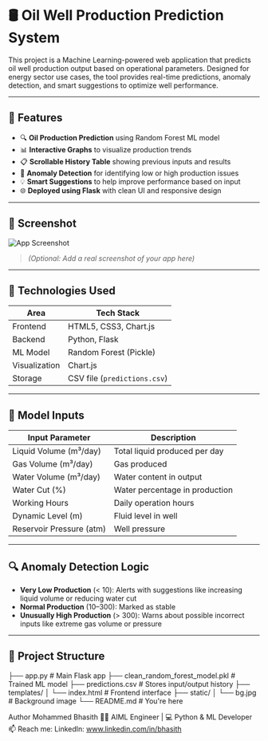 # 🛢️ Oil Well Production Prediction System

This project is a Machine Learning-powered web application that predicts oil well production output based on operational parameters. Designed for energy sector use cases, the tool provides real-time predictions, anomaly detection, and smart suggestions to optimize well performance.

---

## 🚀 Features

- 🔍 **Oil Production Prediction** using Random Forest ML model
- 📊 **Interactive Graphs** to visualize production trends
- 📋 **Scrollable History Table** showing previous inputs and results
- 🧠 **Anomaly Detection** for identifying low or high production issues
- 💡 **Smart Suggestions** to help improve performance based on input
- 🌐 **Deployed using Flask** with clean UI and responsive design

---

## 📸 Screenshot

![App Screenshot](static/screenshot.png)  
> _(Optional: Add a real screenshot of your app here)_

---

## 🧠 Technologies Used

| Area        | Tech Stack                |
|-------------|---------------------------|
| Frontend    | HTML5, CSS3, Chart.js     |
| Backend     | Python, Flask             |
| ML Model    | Random Forest (Pickle)    |
| Visualization | Chart.js                |
| Storage     | CSV file (`predictions.csv`) |

---

## 🧪 Model Inputs

| Input Parameter         | Description                          |
|-------------------------|--------------------------------------|
| Liquid Volume (m³/day)  | Total liquid produced per day        |
| Gas Volume (m³/day)     | Gas produced                         |
| Water Volume (m³/day)   | Water content in output              |
| Water Cut (%)           | Water percentage in production       |
| Working Hours           | Daily operation hours                |
| Dynamic Level (m)       | Fluid level in well                  |
| Reservoir Pressure (atm)| Well pressure                        |

---

## 🔍 Anomaly Detection Logic

- **Very Low Production** (< 10): Alerts with suggestions like increasing liquid volume or reducing water cut
- **Normal Production** (10–300): Marked as stable
- **Unusually High Production** (> 300): Warns about possible incorrect inputs like extreme gas volume or pressure

---

## 📂 Project Structure
├── app.py # Main Flask app
├── clean_random_forest_model.pkl # Trained ML model
├── predictions.csv # Stores input/output history
├── templates/
│ └── index.html # Frontend interface
├── static/
│ └── bg.jpg # Background image
└── README.md # You're here



Author
Mohammed Bhasith
👨‍🎓 AIML Engineer | 💻 Python & ML Developer
📫 Reach me: LinkedIn: www.linkedin.com/in/bhasith
